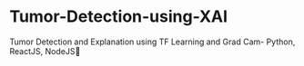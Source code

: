 # Tumor-Detection-using-XAI
Tumor Detection and Explanation using TF Learning and Grad Cam- Python, ReactJS, NodeJS

